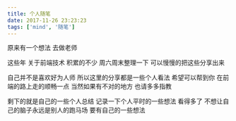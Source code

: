 ```yaml
---
title: 个人随笔
date: 2017-11-26 23:23:23
tags: ['mind', '随笔']
---
```

原来有一个想法 去做老师

这些年 关于前端技术 积累的不少
周六周末整理一下 可以慢慢的把这些分享出来

自己并不是喜欢好为人师 所以这里的分享都是一些个人看法 希望可以帮到你 在前端的路上走的顺畅一点 当然如果有不对的地方 也请多多指教

剩下的就是自己的一些个人总结 记录一下个人平时的一些想法
看得多了 不想让自己的脑子永远是别人的跑马场 要有自己的一些想法